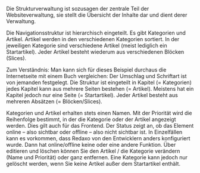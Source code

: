 Die Strukturverwaltung ist sozusagen der zentrale Teil der Websiteverwaltung, sie stellt die Übersicht der Inhalte dar und dient derer Verwaltung.

Die Navigationsstruktur ist hierarchisch eingeteilt. Es gibt Kategorien und Artikel. Artikel werden in den verschiedenen Kategorien sortiert. In der jeweiligen Kategorie sind verschiedene Artikel (meist lediglich ein Startartikel). Jeder Artikel besteht wiederum aus verschiedenen Blöcken (Slices).

Zum Verständnis: Man kann sich für dieses Beispiel durchaus die Internetseite mit einem Buch vergleichen: Der Umschlag und Schriftart ist von jemanden festgelegt. Die Struktur ist eingeteilt in Kapitel (= Kategorien) jedes Kapitel kann aus mehrere Seiten bestehen (= Artikel). Meistens hat ein Kapitel jedoch nur eine Seite (= Startartikel). Jeder Artikel besteht aus mehreren Absätzen (= Blöcken/Slices).

Kategorien und Artikel erhalten stets einen Namen. Mit der Priorität wird die Reihenfolge bestimmt, in der die Kategorie oder der Artikel angezeigt werden. Dies gilt auch für das Frontend. Der Status zeigt an, ob das Element online – also sichtbar oder offline – also nicht sichtbar ist. In Einzelfällen kann es vorkommen, dass Redaxo von den Entwicklern anders konfiguriert wurde. Dann hat online/offline keine oder eine andere Funktion. Über editieren und löschen können Sie den Artikel / die Kategorie verändern (Name und Priorität) oder ganz entfernen. Eine Kategorie kann jedoch nur gelöscht werden, wenn Sie keine Artikel außer dem Startartikel enthält.
